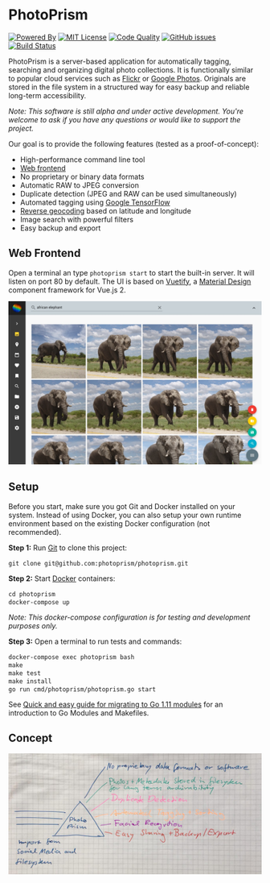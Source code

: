 PhotoPrism
==========

[![Powered By](https://img.shields.io/badge/powered%20by-Go,%20TensorFlow%20%26%20Vuetify-blue.svg)][powered by]
[![MIT License](https://img.shields.io/badge/license-MIT-blue.svg)][license]
[![Code Quality](https://goreportcard.com/badge/github.com/photoprism/photoprism)][code quality]
[![GitHub issues](https://img.shields.io/github/issues/photoprism/photoprism.svg)][issues]
[![Build Status](https://travis-ci.org/photoprism/photoprism.png?branch=master)][ci]

[powered by]: https://www.tensorflow.org/install/install_go
[license]: https://github.com/photoprism/photoprism/blob/master/LICENSE
[code quality]: https://goreportcard.com/report/github.com/photoprism/photoprism
[issues]: https://github.com/photoprism/photoprism/issues
[ci]: https://travis-ci.org/photoprism/photoprism

PhotoPrism is a server-based application for automatically tagging, searching and organizing digital photo collections.
It is functionally similar to popular cloud services such as [Flickr](https://www.flickr.com/) or [Google Photos](https://photos.google.com/).
Originals are stored in the file system in a structured way for easy backup and reliable long-term accessibility.

*Note: This software is still alpha and under active development. You're welcome to ask if you have any questions or would like to support the project.*

Our goal is to provide the following features (tested as a proof-of-concept):
- High-performance command line tool
- [Web frontend](assets/docs/img/screenshot.jpg)
- No proprietary or binary data formats
- Automatic RAW to JPEG conversion
- Duplicate detection (JPEG and RAW can be used simultaneously)
- Automated tagging using [Google TensorFlow](https://www.tensorflow.org/install/install_go)
- [Reverse geocoding](https://wiki.openstreetmap.org/wiki/Nominatim#Reverse_Geocoding) based on latitude and longitude
- Image search with powerful filters
- Easy backup and export

Web Frontend
------------
Open a terminal an type `photoprism start` to start the built-in server. It will listen on port 80 by default.
The UI is based on [Vuetify](https://vuetifyjs.com/en/), a [Material Design](https://material.io/) component framework for Vue.js 2.

![](assets/docs/img/screenshot.jpg)

Setup
-----
Before you start, make sure you got Git and Docker installed on your system.
Instead of using Docker, you can also setup your own runtime environment
based on the existing Docker configuration (not recommended).

**Step 1:** Run [Git](https://getcomposer.org/) to clone this project:

```
git clone git@github.com:photoprism/photoprism.git
```

**Step 2:** Start [Docker](https://www.docker.com/) containers:

```
cd photoprism
docker-compose up
```

*Note: This docker-compose configuration is for testing and development purposes only.*

**Step 3:** Open a terminal to run tests and commands:

```
docker-compose exec photoprism bash
make
make test
make install
go run cmd/photoprism/photoprism.go start
```

See [Quick and easy guide for migrating to Go 1.11 modules](https://blog.liquidbytes.net/2018/09/quick-and-easy-guide-for-migrating-to-go-1-11-modules/) for an introduction to Go Modules and Makefiles.

Concept
-------

![](assets/docs/img/concept.jpg)
